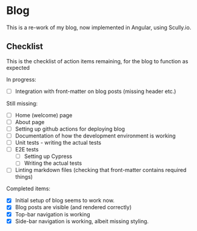 # Blog

This is a re-work of my blog, now implemented in Angular, using Scully.io.

## Checklist

This is the checklist of action items remaining, for the blog to function as expected

In progress:

- [ ] Integration with front-matter on blog posts (missing header etc.)

Still missing:

- [ ] Home (welcome) page
- [ ] About page
- [ ] Setting up github actions for deploying blog
- [ ] Documentation of how the development environment is working
- [ ] Unit tests - writing the actual tests
- [ ] E2E tests
  - [ ] Setting up Cypress
  - [ ] Writing the actual tests
- [ ] Linting markdown files (checking that front-matter contains required things)

Completed items:

- [x] Initial setup of blog seems to work now.
- [x] Blog posts are visible (and rendered correctly)
- [x] Top-bar navigation is working
- [x] Side-bar navigation is working, albeit missing styling.
